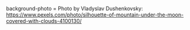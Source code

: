 background-photo = Photo by Vladyslav Dushenkovsky: https://www.pexels.com/photo/silhouette-of-mountain-under-the-moon-covered-with-clouds-4100130/